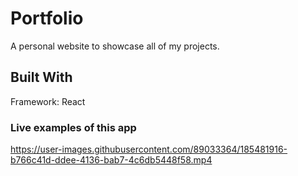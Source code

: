 # Portfolio

A personal website to showcase all of my projects.

## Built With

Framework: React

### Live examples of this app








https://user-images.githubusercontent.com/89033364/185481916-b766c41d-ddee-4136-bab7-4c6db5448f58.mp4


